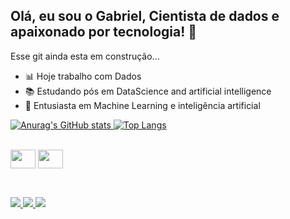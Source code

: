 ## Olá, eu sou o Gabriel, Cientista de dados e apaixonado por tecnologia! 👋

Esse git ainda esta em construção...

- 📊 Hoje trabalho com Dados
- 📚 Estudando pós em DataScience and artificial intelligence
- 🤖 Entusiasta em Machine Learning e inteligência artificial

<div>
  <a href="https://github.com/stgabriel479">
    
![Anurag's GitHub stats](https://github-readme-stats.vercel.app/api?username=Gstorres22&show_icons=true&theme=radical)
[![Top Langs](https://github-readme-stats.vercel.app/api/top-langs/?username=Gstorres22&langs_count=8)](https://github.com/Gstorres22/github-readme-stats)
</div>
  
<div style="display: inline_block"><br>

  <img align="center" height="30" width="40" src="https://cdn.jsdelivr.net/gh/devicons/devicon/icons/python/python-original-wordmark.svg" />
  <img align="center" height="30" width="40" src="https://cdn.jsdelivr.net/gh/devicons/devicon/icons/microsoftsqlserver/microsoftsqlserver-plain-wordmark.svg" />
</div>
  
  ##
  
<div>
  <div style="display: inline_block"><br>
    <a href="https://www.facebook.com/profile.php?id=1000037574977" target="_blank"><img src="https://img.shields.io/badge/Facebook-1877F2?style=for-the-badge&logo=facebook&logoColor=white">
    <a href="https://www.instagram.com/g__torres15/?hl=pt-br" target="_blank"><img src="https://img.shields.io/badge/Instagram-E4405F?style=for-the-badge&logo=instagram&logoColor=white">
     <a href="https://www.linkedin.com/in/gabriel-torres-7979881b9/" target="_blank"><img src="https://img.shields.io/badge/LinkedIn-0077B5?style=for-the-badge&logo=linkedin&logoColor=white">
</div>   
  
  
  
